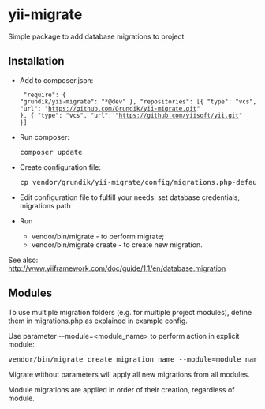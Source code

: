 yii-migrate
===========

Simple package to add database migrations to project

Installation
------------

* Add to composer.json:
    <code class="json"><pre>
    "require": {
        "grundik/yii-migrate": "*@dev"
    },
    "repositories": [{
      "type": "vcs",
      "url": "https://github.com/Grundik/yii-migrate.git"
    }, {
      "type": "vcs",
      "url": "https://github.com/yiisoft/yii.git"
    }]
    </pre></code>

* Run composer: <pre>composer update</pre>

* Create configuration file:
    <pre>cp vendor/grundik/yii-migrate/config/migrations.php-default config/migrations.php</pre>

* Edit configuration file to fulfill your needs: set database credentials, migrations path

* Run
    * vendor/bin/migrate - to perform migrate;
    * vendor/bin/migrate create <name> - to create new migration.

See also: http://www.yiiframework.com/doc/guide/1.1/en/database.migration

Modules
-------

To use multiple migration folders (e.g. for multiple project modules), define them in migrations.php as explained in example config.

Use parameter --module=<module_name> to perform action in explicit module:
<pre>vendor/bin/migrate create migration_name --module=module_name</pre>
Migrate without parameters will apply all new migrations from all modules.

Module migrations are applied in order of their creation, regardless of module.
